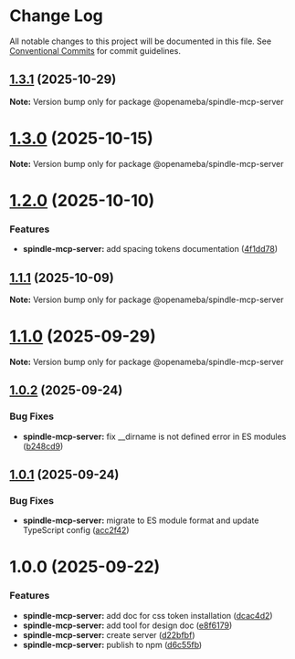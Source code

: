 # Change Log

All notable changes to this project will be documented in this file.
See [Conventional Commits](https://conventionalcommits.org) for commit guidelines.

## [1.3.1](https://github.com/openameba/spindle/compare/@openameba/spindle-mcp-server@1.3.0...@openameba/spindle-mcp-server@1.3.1) (2025-10-29)

**Note:** Version bump only for package @openameba/spindle-mcp-server

# [1.3.0](https://github.com/openameba/spindle/compare/@openameba/spindle-mcp-server@1.2.0...@openameba/spindle-mcp-server@1.3.0) (2025-10-15)

**Note:** Version bump only for package @openameba/spindle-mcp-server

# [1.2.0](https://github.com/openameba/spindle/compare/@openameba/spindle-mcp-server@1.1.1...@openameba/spindle-mcp-server@1.2.0) (2025-10-10)

### Features

- **spindle-mcp-server:** add spacing tokens documentation ([4f1dd78](https://github.com/openameba/spindle/commit/4f1dd78185664f22179617fc8bf49fb4161deb57))

## [1.1.1](https://github.com/openameba/spindle/compare/@openameba/spindle-mcp-server@1.1.0...@openameba/spindle-mcp-server@1.1.1) (2025-10-09)

**Note:** Version bump only for package @openameba/spindle-mcp-server

# [1.1.0](https://github.com/openameba/spindle/compare/@openameba/spindle-mcp-server@1.0.2...@openameba/spindle-mcp-server@1.1.0) (2025-09-29)

**Note:** Version bump only for package @openameba/spindle-mcp-server

## [1.0.2](https://github.com/openameba/spindle/compare/@openameba/spindle-mcp-server@1.0.1...@openameba/spindle-mcp-server@1.0.2) (2025-09-24)

### Bug Fixes

- **spindle-mcp-server:** fix \_\_dirname is not defined error in ES modules ([b248cd9](https://github.com/openameba/spindle/commit/b248cd921a1455b60c3b607c6ff8f4ed13305bcf))

## [1.0.1](https://github.com/openameba/spindle/compare/@openameba/spindle-mcp-server@1.0.0...@openameba/spindle-mcp-server@1.0.1) (2025-09-24)

### Bug Fixes

- **spindle-mcp-server:** migrate to ES module format and update TypeScript config ([acc2f42](https://github.com/openameba/spindle/commit/acc2f42d30d8231b05ebd392c0eb6b21ff74f601))

# 1.0.0 (2025-09-22)

### Features

- **spindle-mcp-server:** add doc for css token installation ([dcac4d2](https://github.com/openameba/spindle/commit/dcac4d2a8ec3e13216b12b7bcdc336ab8ca3729c))
- **spindle-mcp-server:** add tool for design doc ([e8f6179](https://github.com/openameba/spindle/commit/e8f61792304af59e6d98e2c9ed6f993b892c02b2))
- **spindle-mcp-server:** create server ([d22bfbf](https://github.com/openameba/spindle/commit/d22bfbfe66990e1e17d8f08b7a3aec2a7c44718f))
- **spindle-mcp-server:** publish to npm ([d6c55fb](https://github.com/openameba/spindle/commit/d6c55fb89bff203403fdda817c19cf8a5b555001))
